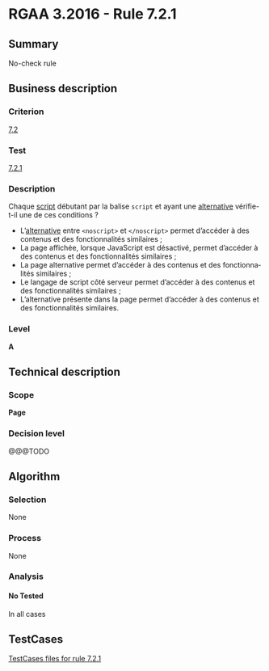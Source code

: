 # RGAA 3.2016 - Rule 7.2.1

## Summary
No-check rule


## Business description

### Criterion
[7.2](http://references.modernisation.gouv.fr/rgaa-accessibilite/criteres.html#crit-7-2)

### Test
[7.2.1](http://references.modernisation.gouv.fr/rgaa-accessibilite/criteres.html#test-7-2-1)

### Description
<div lang="fr">Chaque <a href="http://references.modernisation.gouv.fr/rgaa-accessibilite/glossaire.html#script">script</a> d&#xE9;butant par la balise <code lang="en">script</code> et ayant une <a href="http://references.modernisation.gouv.fr/rgaa-accessibilite/glossaire.html#alternative--script">alternative</a> v&#xE9;rifie-t-il une de ces conditions&nbsp;? <ul><li>L&#x2019;<a href="http://references.modernisation.gouv.fr/rgaa-accessibilite/glossaire.html#alternative--script">alternative</a> entre <code lang="en">&lt;noscript&gt;</code> et <code lang="en">&lt;/noscript&gt;</code> permet d&#x2019;acc&#xE9;der &#xE0; des contenus et des fonctionnalit&#xE9;s similaires&nbsp;;</li> <li>La page affich&#xE9;e, lorsque JavaScript est d&#xE9;sactiv&#xE9;, permet d&#x2019;acc&#xE9;der &#xE0; des contenus et des fonctionnalit&#xE9;s similaires&nbsp;;</li> <li>La page alternative permet d&#x2019;acc&#xE9;der &#xE0; des contenus et des fonctionnalit&#xE9;s similaires&nbsp;;</li> <li>Le langage de script c&#xF4;t&#xE9; serveur permet d&#x2019;acc&#xE9;der &#xE0; des contenus et des fonctionnalit&#xE9;s similaires&nbsp;;</li> <li>L&#x2019;alternative pr&#xE9;sente dans la page permet d&#x2019;acc&#xE9;der &#xE0; des contenus et des fonctionnalit&#xE9;s similaires.</li> </ul></div>

### Level
**A**


## Technical description

### Scope
**Page**

### Decision level
@@@TODO


## Algorithm

### Selection
None

### Process
None

### Analysis

#### No Tested
In all cases


##  TestCases

[TestCases files for rule 7.2.1](https://github.com/Asqatasun/Asqatasun/tree/RGAA_3.2016/rules/rules-rgaa3.2016/src/test/resources/testcases/rgaa32016/Rgaa32016Rule070201/)


